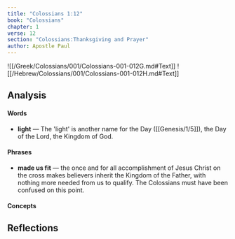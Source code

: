 ```yaml
---
title: "Colossians 1:12"
book: "Colossians"
chapter: 1
verse: 12
section: "Colossians:Thanksgiving and Prayer"
author: Apostle Paul
---
```

![[/Greek/Colossians/001/Colossians-001-012G.md#Text]]
![[/Hebrew/Colossians/001/Colossians-001-012H.md#Text]]

## Analysis

#### Words
- **light** — The 'light' is another name for the Day ([[Genesis/1/5]]), the Day of the Lord, the Kingdom of God.

#### Phrases
- **made us fit** — the once and for all accomplishment of Jesus Christ on the cross makes believers inherit the Kingdom of the Father, with nothing more needed from us to qualify.  The Colossians must have been confused on this point.

#### Concepts

## Reflections
